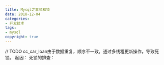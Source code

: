 ```yaml
---
title: Mysql之事务和锁
date: 2018-12-04
categories: 
- 开发技术
tags: 
- mysql
copyright: true
---
```


// TODO
cc_car_loan由于数据重复，顺序不一致，通过多线程更新操作，导致死锁。
起因：
死锁的排查：

